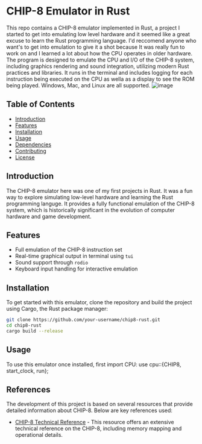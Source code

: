 # CHIP-8 Emulator in Rust

This repo contains a CHIP-8 emulator implemented in Rust, a project I started to get into emulating low level hardware and it seemed like a great excuse to learn the Rust programming language.
I'd reccomend anyone who want's to get into emulation to give it a shot because It was really fun to work on and I learned a lot about how the CPU operates in older hardware.
The program is designed to emulate the CPU and I/O of the CHIP-8 system, including graphics rendering and sound integration, utilizing modern Rust practices and libraries.
It runs in the terminal and includes logging for each instruction being executed on the CPU as wella as a display to see the ROM being played.
Windows, Mac, and Linux are all supported.
![image](https://github.com/Nyanjah/Chip8/assets/65467278/32742f5a-6215-4a97-a93f-1fde69d6583c)

## Table of Contents
- [Introduction](#introduction)
- [Features](#features)
- [Installation](#installation)
- [Usage](#usage)
- [Dependencies](#dependencies)
- [Contributing](#contributing)
- [License](#license)

## Introduction
The CHIP-8 emulator here was one of my first projects in Rust. It was a fun way to explore simulating low-level hardware and learning the Rust programming languge.
It provides a fully functional emulation of the CHIP-8 system, which is historically significant in the evolution of computer hardware and game development.

## Features
- Full emulation of the CHIP-8 instruction set
- Real-time graphical output in terminal using `tui`
- Sound support through `rodio`
- Keyboard input handling for interactive emulation

## Installation
To get started with this emulator, clone the repository and build the project using Cargo, the Rust package manager:

```bash
git clone https://github.com/your-username/chip8-rust.git
cd chip8-rust
cargo build --release
```
## Usage
To use this emulator once installed, first import CPU:
use cpu::{CHIP8, start_clock, run};

## References

The development of this project is based on several resources that provide detailed information about CHIP-8. Below are key references used:

- [CHIP-8 Technical Reference](http://devernay.free.fr/hacks/chip8/C8TECH10.HTM#memmap) - This resource offers an extensive technical reference on the CHIP-8, including memory mapping and operational details.





